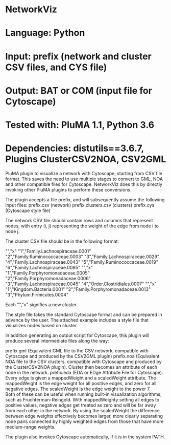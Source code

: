 # NetworkViz
# Language: Python
# Input: prefix (network and cluster CSV files, and CYS file)
# Output: BAT or COM (input file for Cytoscape)
# Tested with: PluMA 1.1, Python 3.6
# Dependencies: distutils==3.6.7, Plugins ClusterCSV2NOA, CSV2GML 

PluMA plugin to visualize a network with Cytoscape, starting from CSV file format.
This saves the need to use multiple stages to convert to GML, NOA and other
compatible files for Cytoscape.  NetworkViz does this by directly invoking
other PluMA plugins to perform these conversions.

The plugin accepts a file prefix, and will subsequently assume the following input files:
prefix.csv (network)
prefix.clusters.csv (clusters)
prefix.cys (Cytoscape style file)

The network CSV file should contain rows and columns that represent nodes, with entry 
(i, j) representing the weight of the edge from node i to node j.

The cluster CSV file should be in the following format:

"","x"
"1","Family.Lachnospiraceae.0001"
"2","Family.Ruminococcaceae.0003"
"3","Family.Lachnospiraceae.0029"
"4","Family.Lachnospiraceae.0043"
"5","Family.Ruminococcaceae.0019"
"6","Family.Lachnospiraceae.0095"
"","x"
"1","Family.Porphyromonadaceae.0005"
"2","Family.Porphyromonadaceae.0006"
"3","Family.Lachnospiraceae.0045"
"4","Order.Clostridiales.0007"
"","x"
"1","Kingdom.Bacteria.0001"
"2","Family.Porphyromonadaceae.0013"
"3","Phylum.Firmicutes.0004"

Each "","x" signifies a new cluster.

The style file takes the standard Cytoscape format and can be prepared in advance by the user.
The attached example includes a style file that visualizes nodes based on cluster.

In addition generating an output script for Cytoscape, this plugin
will produce several intermediate files along the way:

prefix.gml (Equivalent GML file to the CSV network, compatible with Cytoscape and produced by the CSV2GML plugin)
prefix.noa (Equivalent NOA file to the CSV clusters, compatible with Cytoscape and produced by the ClusterCSV2NOA plugin).  Cluster then becomes an attribute
of each node in the network.
prefix.eda (EDA or EDge Attribute File for Cytoscape).  Every edge is given a mappedWeight and a scaledWeight attribute.
The mappedWeight is the edge weight for all positive edges, and zero for all negative edges.
The scaledWeight is the edge weight to the power 7.  
Both of these can be useful when running built-in visualization algorithms, such as Fruchterman-Reingold.  With mappedWeighty setting all edges
to positive values, negative edges get treated as zero and will be far away from each other in the network.  By using the scaledWeight
the difference between edge weights effectively becomes larger, more clearly separating node pairs connected by highly weighted edges from those that
have more medium-range weights.

The plugin also invokes Cytoscape automatically, if it is in the system PATH.
